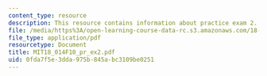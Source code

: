 ```yaml
---
content_type: resource
description: This resource contains information about practice exam 2.
file: /media/https%3A/open-learning-course-data-rc.s3.amazonaws.com/18-014-calculus-with-theory-fall-2010/0fda7f5e3dda975b845abc3109be0251_MIT18_014F10_pr_ex2.pdf
file_type: application/pdf
resourcetype: Document
title: MIT18_014F10_pr_ex2.pdf
uid: 0fda7f5e-3dda-975b-845a-bc3109be0251
---
```

